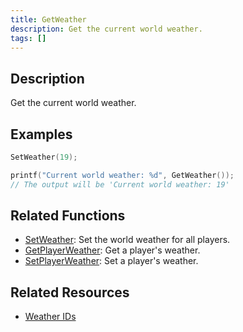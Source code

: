 ```yaml
---
title: GetWeather
description: Get the current world weather.
tags: []
---
```


<VersionWarn version='omp v1.1.0.2612' />

## Description

Get the current world weather.

## Examples

```c
SetWeather(19);

printf("Current world weather: %d", GetWeather());
// The output will be 'Current world weather: 19'
```

## Related Functions

- [SetWeather](SetWeather): Set the world weather for all players.
- [GetPlayerWeather](GetPlayerWeather): Get a player's weather.
- [SetPlayerWeather](SetPlayerWeather): Set a player's weather.

## Related Resources

- [Weather IDs](../resources/weatherid)
